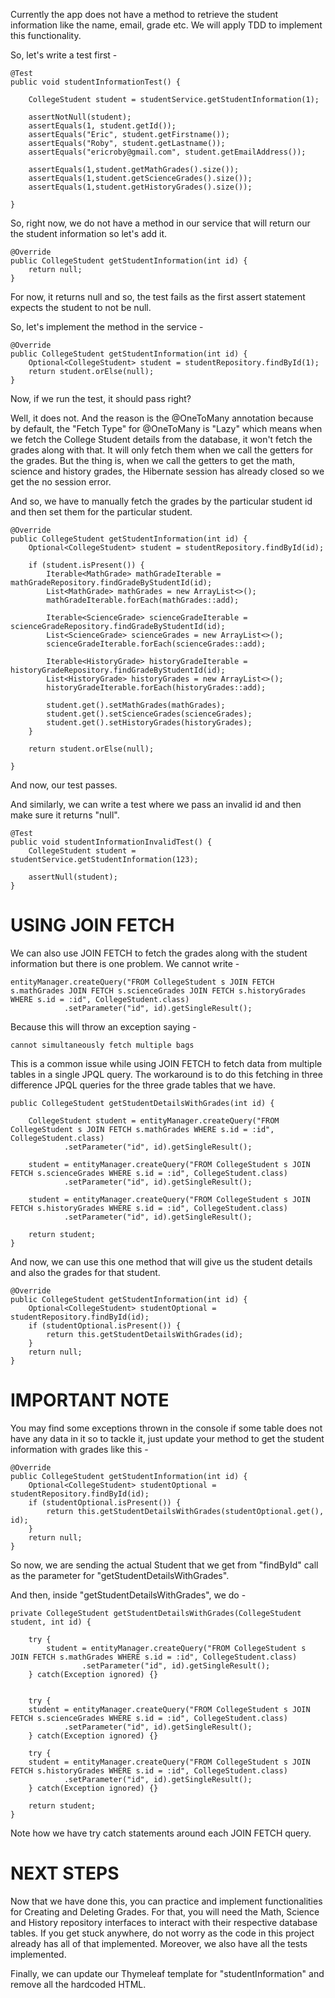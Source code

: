 Currently the app does not have a method to retrieve the student information like the name, email, grade etc. We will apply TDD to implement this functionality.

So, let's write a test first - 

    @Test
    public void studentInformationTest() {

        CollegeStudent student = studentService.getStudentInformation(1);

        assertNotNull(student);
        assertEquals(1, student.getId());
        assertEquals("Eric", student.getFirstname());
        assertEquals("Roby", student.getLastname());
        assertEquals("ericroby@gmail.com", student.getEmailAddress());

        assertEquals(1,student.getMathGrades().size());
        assertEquals(1,student.getScienceGrades().size());
        assertEquals(1,student.getHistoryGrades().size());

    }

So, right now, we do not have a method in our service that will return our the student information so let's add it.

    @Override
    public CollegeStudent getStudentInformation(int id) {
        return null;
    }

For now, it returns null and so, the test fails as the first assert statement expects the student to not be null.

So, let's implement the method in the service - 

    @Override
    public CollegeStudent getStudentInformation(int id) {
        Optional<CollegeStudent> student = studentRepository.findById(1);
        return student.orElse(null);
    }

Now, if we run the test, it should pass right?

Well, it does not. And the reason is the @OneToMany annotation because by default, the "Fetch Type" for @OneToMany is "Lazy" which means when we fetch the College Student details from the database, it won't fetch the grades along with that. It will only fetch them when we call the getters for the grades. But the thing is, when we call the getters to get the math, science and history grades, the Hibernate session has already closed so we get the no session error.

And so, we have to manually fetch the grades by the particular student id and then set them for the particular student.

    @Override
    public CollegeStudent getStudentInformation(int id) {
        Optional<CollegeStudent> student = studentRepository.findById(id);
        
        if (student.isPresent()) {
            Iterable<MathGrade> mathGradeIterable = mathGradeRepository.findGradeByStudentId(id);
            List<MathGrade> mathGrades = new ArrayList<>();
            mathGradeIterable.forEach(mathGrades::add);

            Iterable<ScienceGrade> scienceGradeIterable = scienceGradeRepository.findGradeByStudentId(id);
            List<ScienceGrade> scienceGrades = new ArrayList<>();
            scienceGradeIterable.forEach(scienceGrades::add);

            Iterable<HistoryGrade> historyGradeIterable = historyGradeRepository.findGradeByStudentId(id);
            List<HistoryGrade> historyGrades = new ArrayList<>();
            historyGradeIterable.forEach(historyGrades::add);
            
            student.get().setMathGrades(mathGrades);
            student.get().setScienceGrades(scienceGrades);
            student.get().setHistoryGrades(historyGrades);
        }
        
        return student.orElse(null);
        
    }

And now, our test passes.

And similarly, we can write a test where we pass an invalid id and then make sure it returns "null".

    @Test
    public void studentInformationInvalidTest() {
        CollegeStudent student = studentService.getStudentInformation(123);

        assertNull(student);
    }

# USING JOIN FETCH

We can also use JOIN FETCH to fetch the grades along with the student information but there is one problem. We cannot write - 

    entityManager.createQuery("FROM CollegeStudent s JOIN FETCH s.mathGrades JOIN FETCH s.scienceGrades JOIN FETCH s.historyGrades WHERE s.id = :id", CollegeStudent.class)
                .setParameter("id", id).getSingleResult();

Because this will throw an exception saying -

    cannot simultaneously fetch multiple bags

This is a common issue while using JOIN FETCH to fetch data from multiple tables in a single JPQL query. The workaround is to do this fetching in three difference JPQL queries for the three grade tables that we have.

    public CollegeStudent getStudentDetailsWithGrades(int id) {

        CollegeStudent student = entityManager.createQuery("FROM CollegeStudent s JOIN FETCH s.mathGrades WHERE s.id = :id", CollegeStudent.class)
                .setParameter("id", id).getSingleResult();

        student = entityManager.createQuery("FROM CollegeStudent s JOIN FETCH s.scienceGrades WHERE s.id = :id", CollegeStudent.class)
                .setParameter("id", id).getSingleResult();

        student = entityManager.createQuery("FROM CollegeStudent s JOIN FETCH s.historyGrades WHERE s.id = :id", CollegeStudent.class)
                .setParameter("id", id).getSingleResult();

        return student;
    }

And now, we can use this one method that will give us the student details and also the grades for that student.

    @Override
    public CollegeStudent getStudentInformation(int id) {
        Optional<CollegeStudent> studentOptional = studentRepository.findById(id);
        if (studentOptional.isPresent()) {
            return this.getStudentDetailsWithGrades(id);
        }
        return null;
    }

# IMPORTANT NOTE

You may find some exceptions thrown in the console if some table does not have any data in it so to tackle it, just update your method to get the student information with grades like this - 

    @Override
    public CollegeStudent getStudentInformation(int id) {
        Optional<CollegeStudent> studentOptional = studentRepository.findById(id);
        if (studentOptional.isPresent()) {
            return this.getStudentDetailsWithGrades(studentOptional.get(), id);
        }
        return null;
    }

So now, we are sending the actual Student that we get from "findById" call as the parameter for "getStudentDetailsWithGrades".

And then, inside "getStudentDetailsWithGrades", we do -

    private CollegeStudent getStudentDetailsWithGrades(CollegeStudent student, int id) {

        try {
            student = entityManager.createQuery("FROM CollegeStudent s JOIN FETCH s.mathGrades WHERE s.id = :id", CollegeStudent.class)
                    .setParameter("id", id).getSingleResult();
        } catch(Exception ignored) {}


        try {
        student = entityManager.createQuery("FROM CollegeStudent s JOIN FETCH s.scienceGrades WHERE s.id = :id", CollegeStudent.class)
                .setParameter("id", id).getSingleResult();
        } catch(Exception ignored) {}

        try {
        student = entityManager.createQuery("FROM CollegeStudent s JOIN FETCH s.historyGrades WHERE s.id = :id", CollegeStudent.class)
                .setParameter("id", id).getSingleResult();
        } catch(Exception ignored) {}

        return student;
    }

Note how we have try catch statements around each JOIN FETCH query.

# NEXT STEPS

Now that we have done this, you can practice and implement functionalities for Creating and Deleting Grades. For that, you will need the Math, Science and History repository interfaces to interact with their respective database tables. If you get stuck anywhere, do not worry as the code in this project already has all of that implemented. Moreover, we also have all the tests implemented.

Finally, we can update our Thymeleaf template for "studentInformation" and remove all the hardcoded HTML.
